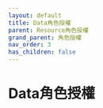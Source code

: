 ```yaml
---
layout: default
title: Data角色授權
parent: Resource角色授權
grand_parent: 角色授權
nav_order: 3
has_children: false
---
```


# Data角色授權